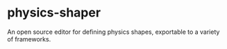 # physics-shaper
An open source editor for defining physics shapes, exportable to a variety of frameworks.
